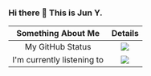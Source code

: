 ### Hi there 👋 This is Jun Y.






| Something About Me | Details |
| :-: | :-: |
| My GitHub Status| ![](https://github-readme-stats.mrdulin.vercel.app/api?username=oCoke&show_icons=true&hide_border=true) |
| I'm currently listening to | [![](https://webstack-screenshot.vercel.app/?url=https%3A%2F%2Fitsplaying.deno.dev%2Fcard%3Fid%3D31ldqmkw53rigxjzgmf5wht465u4&viewport=1200x600&timeout=0&cache=30)](https://github.com/ocoke/itsplaying) |
<!--
<p align="center">
<img src="">
</p>
-->
